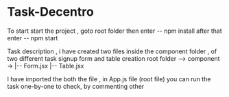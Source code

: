 ﻿# Task-Decentro

To start start the project ,
goto root folder then enter -- npm install
after that enter -- npm start

Task description ,
i have created two files inside the component folder , of two different task
signup form and table creation
root folder --> component ->
|-- Form.jsx
|-- Table.jsx

I have imported the both the file , in App.js file (root file)
you can run the task one-by-one to check, by commenting other
